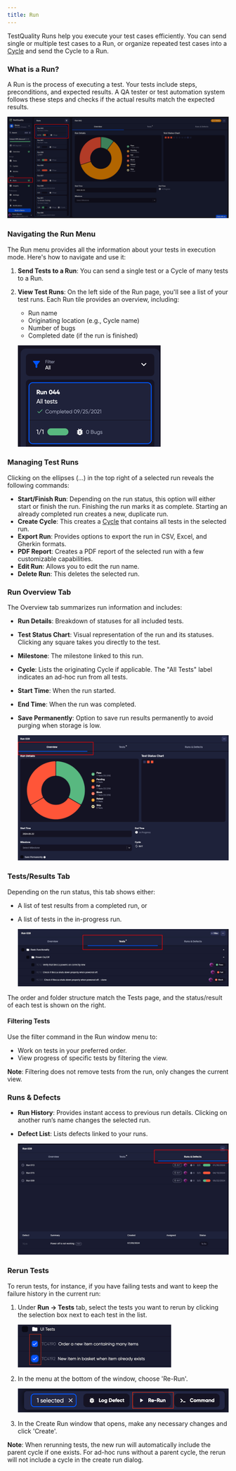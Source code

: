 ```yaml
---
title: Run
---
```


TestQuality Runs help you execute your test cases efficiently. You can send single or multiple test cases to a Run, or organize repeated test cases into a [Cycle](cycles) and send the Cycle to a Run.

### What is a Run?

A Run is the process of executing a test. Your tests include steps, preconditions, and expected results. A QA tester or test automation system follows these steps and checks if the actual results match the expected results.

![img_21.png](img/img_21.png)

### Navigating the Run Menu

The Run menu provides all the information about your tests in execution mode. Here's how to navigate and use it:

1. **Send Tests to a Run**: You can send a single test or a Cycle of many tests to a Run.
2. **View Test Runs**: On the left side of the Run page, you'll see a list of your test runs. Each Run tile provides an overview, including:
    - Run name
    - Originating location (e.g., Cycle name)
    - Number of bugs
    - Completed date (if the run is finished)
    
    ![img_20.png](img/img_20.png)

### Managing Test Runs

Clicking on the ellipses (...) in the top right of a selected run reveals the following commands:

- **Start/Finish Run**: Depending on the run status, this option will either start or finish the run. Finishing the run marks it as complete. Starting an already completed run creates a new, duplicate run.
- **Create Cycle**: This creates a [Cycle](cycles) that contains all tests in the selected run.
- **Export Run**: Provides options to export the run in CSV, Excel, and Gherkin formats.
- **PDF Report**: Creates a PDF report of the selected run with a few customizable capabilities.
- **Edit Run**: Allows you to edit the run name.
- **Delete Run**: This deletes the selected run.

### Run Overview Tab

The Overview tab summarizes run information and includes:

- **Run Details**: Breakdown of statuses for all included tests.
- **Test Status Chart**: Visual representation of the run and its statuses. Clicking any square takes you directly to the test.
- **Milestone**: The milestone linked to this run.
- **Cycle**: Lists the originating Cycle if applicable. The "All Tests" label indicates an ad-hoc run from all tests.
- **Start Time**: When the run started.
- **End Time**: When the run was completed.
- **Save Permanently**: Option to save run results permanently to avoid purging when storage is low.

  ![img_114.png](img/img_114.png)

### Tests/Results Tab

Depending on the run status, this tab shows either:

- A list of test results from a completed run, or
- A list of tests in the in-progress run.

  ![img_115.png](img/img_115.jpg)

The order and folder structure match the Tests page, and the status/result of each test is shown on the right.

#### Filtering Tests

Use the filter command in the Run window menu to:

- Work on tests in your preferred order.
- View progress of specific tests by filtering the view. 

**Note**: Filtering does not remove tests from the run, only changes the current view.

### Runs & Defects

- **Run History**: Provides instant access to previous run details. Clicking on another run’s name changes the selected run.
- **Defect List**: Lists defects linked to your runs.

  ![img_116.png](img/img_116.jpg)

### Rerun Tests

To rerun tests, for instance, if you have failing tests and want to keep the failure history in the current run:

1. Under **Run -> Tests** tab, select the tests you want to rerun by clicking the selection box next to each test in the list.

    ![img_71.png](img/img_71.png)

2. In the menu at the bottom of the window, choose 'Re-Run'.

    ![img_69.png](img/img_69.png)

3. In the Create Run window that opens, make any necessary changes and click 'Create'.

**Note**: When rerunning tests, the new run will automatically include the parent cycle if one exists. For ad-hoc runs without a parent cycle, the rerun will not include a cycle in the create run dialog.


